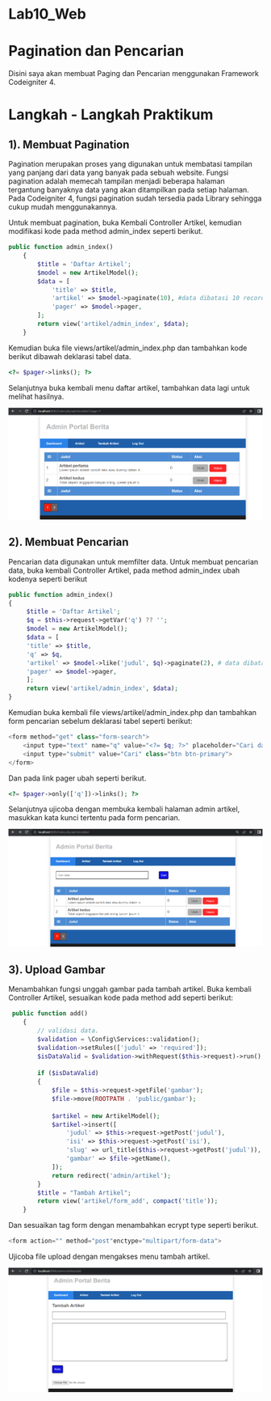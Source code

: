 # Lab10_Web
# Pagination dan Pencarian

Disini saya akan membuat Paging dan Pencarian menggunakan Framework
Codeigniter 4.

# Langkah - Langkah Praktikum

## 1). Membuat Pagination
Pagination merupakan proses yang digunakan untuk membatasi tampilan yang panjang dari data yang banyak pada sebuah website. Fungsi pagination adalah memecah tampilan menjadi beberapa halaman tergantung banyaknya data yang akan ditampilkan pada setiap halaman. Pada Codeigniter 4, fungsi pagination sudah tersedia pada Library sehingga cukup mudah menggunakannya.

Untuk membuat pagination, buka Kembali Controller Artikel, kemudian modifikasi kode pada method admin_index seperti berikut.

```php
public function admin_index()
    {
        $title = 'Daftar Artikel';
        $model = new ArtikelModel();
        $data = [
            'title' => $title,
            'artikel' => $model->paginate(10), #data dibatasi 10 record per halaman
            'pager' => $model->pager,
        ];
        return view('artikel/admin_index', $data);
    }
```

Kemudian buka file views/artikel/admin_index.php dan tambahkan kode berikut dibawah deklarasi tabel data.

```php
<?= $pager->links(); ?>
```

Selanjutnya buka kembali menu daftar artikel, tambahkan data lagi untuk melihat
hasilnya.

![hasil](img/duabelas.png)

## 2). Membuat Pencarian
Pencarian data digunakan untuk memfilter data. Untuk membuat pencarian data, buka kembali Controller Artikel, pada method admin_index ubah kodenya seperti berikut

```php
public function admin_index()
{
	 $title = 'Daftar Artikel';
	 $q = $this->request->getVar('q') ?? '';
	 $model = new ArtikelModel();
	 $data = [
	 'title' => $title,
	 'q' => $q,
	 'artikel' => $model->like('judul', $q)->paginate(2), # data dibatasi 2 record per halaman
	 'pager' => $model->pager,
	 ];
	 return view('artikel/admin_index', $data);
}
```

Kemudian buka kembali file views/artikel/admin_index.php dan tambahkan form pencarian sebelum deklarasi tabel seperti berikut:

```php
<form method="get" class="form-search">
    <input type="text" name="q" value="<?= $q; ?>" placeholder="Cari data">
    <input type="submit" value="Cari" class="btn btn-primary">
</form>
```

Dan pada link pager ubah seperti berikut.

```php
<?= $pager->only(['q'])->links(); ?>
```

Selanjutnya ujicoba dengan membuka kembali halaman admin artikel, masukkan kata kunci tertentu pada form pencarian.

![hasil](img/tigabelas.png)

## 3). Upload Gambar
Menambahkan fungsi unggah gambar pada tambah artikel. Buka kembali Controller Artikel, sesuaikan kode pada method add seperti berikut:

```php
 public function add()
    {
        // validasi data.
        $validation = \Config\Services::validation();
        $validation->setRules(['judul' => 'required']);
        $isDataValid = $validation->withRequest($this->request)->run();
        
        if ($isDataValid)
        {
            $file = $this->request->getFile('gambar');
            $file->move(ROOTPATH . 'public/gambar');
            
            $artikel = new ArtikelModel();
            $artikel->insert([
                'judul' => $this->request->getPost('judul'),
                'isi' => $this->request->getPost('isi'),
                'slug' => url_title($this->request->getPost('judul')),
                'gambar' => $file->getName(),
            ]);
            return redirect('admin/artikel');
        }
        $title = "Tambah Artikel";
        return view('artikel/form_add', compact('title'));
    }
```

Dan sesuaikan tag form dengan menambahkan ecrypt type seperti berikut.

```php
<form action="" method="post"enctype="multipart/form-data">
```

Ujicoba file upload dengan mengakses menu tambah artikel.

![hasil](img/empatbelas.png)